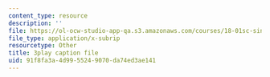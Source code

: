 ```yaml
---
content_type: resource
description: ''
file: https://ol-ocw-studio-app-qa.s3.amazonaws.com/courses/18-01sc-single-variable-calculus-fall-2010/91f8fa3a4d9955249070da74ed3ae141_1RLctDS2hUQ.vtt
file_type: application/x-subrip
resourcetype: Other
title: 3play caption file
uid: 91f8fa3a-4d99-5524-9070-da74ed3ae141
---
```

